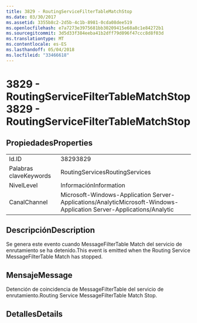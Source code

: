 ```yaml
---
title: 3829 - RoutingServiceFilterTableMatchStop
ms.date: 03/30/2017
ms.assetid: 3355b8c2-2d5b-4c1b-8981-0cda08dee519
ms.openlocfilehash: e7a7273e3975681bb30209415e68a8c1e84272b1
ms.sourcegitcommit: 3d5d33f384eeba41b2dff79d096f47ccc8d8f03d
ms.translationtype: MT
ms.contentlocale: es-ES
ms.lasthandoff: 05/04/2018
ms.locfileid: "33466618"
---
```

# <a name="3829---routingservicefiltertablematchstop"></a><span data-ttu-id="bcdb2-102">3829 - RoutingServiceFilterTableMatchStop</span><span class="sxs-lookup"><span data-stu-id="bcdb2-102">3829 - RoutingServiceFilterTableMatchStop</span></span>
## <a name="properties"></a><span data-ttu-id="bcdb2-103">Propiedades</span><span class="sxs-lookup"><span data-stu-id="bcdb2-103">Properties</span></span>  
  
|||  
|-|-|  
|<span data-ttu-id="bcdb2-104">Id.</span><span class="sxs-lookup"><span data-stu-id="bcdb2-104">ID</span></span>|<span data-ttu-id="bcdb2-105">3829</span><span class="sxs-lookup"><span data-stu-id="bcdb2-105">3829</span></span>|  
|<span data-ttu-id="bcdb2-106">Palabras clave</span><span class="sxs-lookup"><span data-stu-id="bcdb2-106">Keywords</span></span>|<span data-ttu-id="bcdb2-107">RoutingServices</span><span class="sxs-lookup"><span data-stu-id="bcdb2-107">RoutingServices</span></span>|  
|<span data-ttu-id="bcdb2-108">Nivel</span><span class="sxs-lookup"><span data-stu-id="bcdb2-108">Level</span></span>|<span data-ttu-id="bcdb2-109">Información</span><span class="sxs-lookup"><span data-stu-id="bcdb2-109">Information</span></span>|  
|<span data-ttu-id="bcdb2-110">Canal</span><span class="sxs-lookup"><span data-stu-id="bcdb2-110">Channel</span></span>|<span data-ttu-id="bcdb2-111">Microsoft-Windows-Application Server-Applications/Analytic</span><span class="sxs-lookup"><span data-stu-id="bcdb2-111">Microsoft-Windows-Application Server-Applications/Analytic</span></span>|  
  
## <a name="description"></a><span data-ttu-id="bcdb2-112">Descripción</span><span class="sxs-lookup"><span data-stu-id="bcdb2-112">Description</span></span>  
 <span data-ttu-id="bcdb2-113">Se genera este evento cuando MessageFilterTable Match del servicio de enrutamiento se ha detenido.</span><span class="sxs-lookup"><span data-stu-id="bcdb2-113">This event is emitted when the Routing Service MessageFilterTable Match has stopped.</span></span>  
  
## <a name="message"></a><span data-ttu-id="bcdb2-114">Mensaje</span><span class="sxs-lookup"><span data-stu-id="bcdb2-114">Message</span></span>  
 <span data-ttu-id="bcdb2-115">Detención de coincidencia de MessageFilterTable del servicio de enrutamiento.</span><span class="sxs-lookup"><span data-stu-id="bcdb2-115">Routing Service MessageFilterTable Match Stop.</span></span>  
  
## <a name="details"></a><span data-ttu-id="bcdb2-116">Detalles</span><span class="sxs-lookup"><span data-stu-id="bcdb2-116">Details</span></span>
